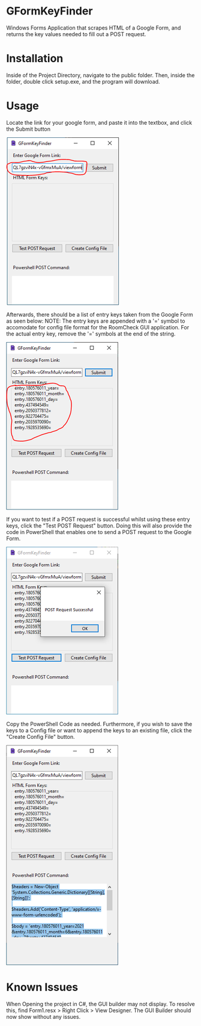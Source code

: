# GFormKeyFinder
Windows Forms Application that scrapes HTML of a Google Form, and returns the key values needed to fill out a POST request.

# Installation 

Inside of the Project Directory, navigate to the public folder. Then, inside the folder, double click setup.exe, and the program will download.

# Usage

Locate the link for your google form, and paste it into the textbox, and click the Submit button

![Image1](images/snip1.PNG)



Afterwards, there should be a list of entry keys taken from the Google Form as seen below: 
NOTE: The entry keys are appended with a '=' symbol to accomodate for config file format for the RoomCheck GUI application. For the actual entry key, remove the '=' symbols at the end of the string.

![Image2](images/snip2.PNG)


If you want to test if a POST request is successful whilst using these entry keys, click the "Test POST Request" button. Doing this will also provide the code in PowerShell that enables one to send a POST request to the Google Form.

![Image3](images/snip3.PNG)


Copy the PowerShell Code as needed. Furthermore, if you wish to save the keys to a Config file or want to append the keys to an existing file, click the "Create Config File" button.

![Image4](images/snip4.PNG)

# Known Issues
When Opening the project in C#, the GUI builder may not display. To resolve this, find Form1.resx > Right Click > View Designer. The GUI Builder should now show without any issues. 

